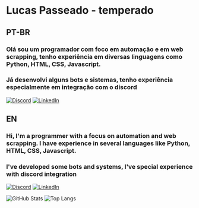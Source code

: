 # Lucas Passeado - temperado

## PT-BR

### Olá sou um programador com foco em automação e em web scrapping, tenho experiência em diversas linguagens como Python, HTML, CSS, Javascript.

### Já desenvolvi alguns bots e sistemas, tenho experiência especialmente em integração com o discord
[![Discord](https://img.shields.io/badge/Discord-7289DA?style=for-the-badge&logo=discord&logoColor=white)](https://discord.com/channels/@.temperado/)
[![LinkedIn](https://img.shields.io/badge/LinkedIn-0077B5?style=for-the-badge&logo=linkedin&logoColor=white)](https://www.linkedin.com/in/lucas-passeado-391090263/)

## EN

### Hi, I'm a programmer with a focus on automation and web scrapping. I have experience in several languages like Python, HTML, CSS, Javascript.

### I've developed some bots and systems, I've special experience with discord integration 
[![Discord](https://img.shields.io/badge/Discord-7289DA?style=for-the-badge&logo=discord&logoColor=white)](https://discord.com/channels/@.temperado/)
[![LinkedIn](https://img.shields.io/badge/LinkedIn-0077B5?style=for-the-badge&logo=linkedin&logoColor=white)](https://www.linkedin.com/in/lucas-passeado-391090263/)

![GitHub Stats](https://github-readme-stats.vercel.app/api?username=temperado&theme=transparent&bg_color=000&border_color=30A3DC&show_icons=true&icon_color=30A3DC&title_color=E94D5F&text_color=FFF)
![Top Langs](https://github-readme-stats-git-masterrstaa-rickstaa.vercel.app/api/top-langs/?username=temperado&bg_color=000&border_color=30A3DC&title_color=E94D5F&text_color=FFF)
